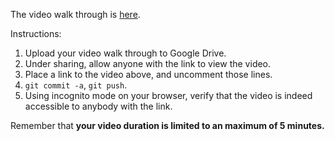 
The video walk through is [here](https://drive.google.com/file/d/1_UssG9VxVp7kvTrJ210Iq-5nFxNRo3zj/view?usp=drive_link).


Instructions:

1. Upload your video walk through to Google Drive.
2. Under sharing, allow anyone with the link to view the video.
3. Place a link to the video above, and uncomment those lines.
4. `git commit -a`, `git push`.
5. Using incognito mode on your browser, verify that the video is indeed accessible to anybody with the link.

Remember that **your video duration is limited to an maximum of 5 minutes.**
